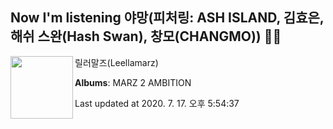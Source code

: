 ## Now I'm listening 야망(피처링: ASH ISLAND, 김효은, 해쉬 스완(Hash Swan), 창모(CHANGMO)) 🎵🎵

[<img align="left" width="100" src="https://lh3.googleusercontent.com/gkQFVvjJGBrAk2EIgVpzixFW8hM2l-o8-0m-q_as2Hb3J64nXwQ1mc7TF-hRY6iFAcVEPFRxE_F3ppRXyA">](https://music.youtube.com/channel/UCoV8L_tyJqZoRh51f-2ylhQ)

릴러말즈(Leellamarz)

**Albums**: MARZ 2 AMBITION

Last updated at 2020. 7. 17. 오후 5:54:37
